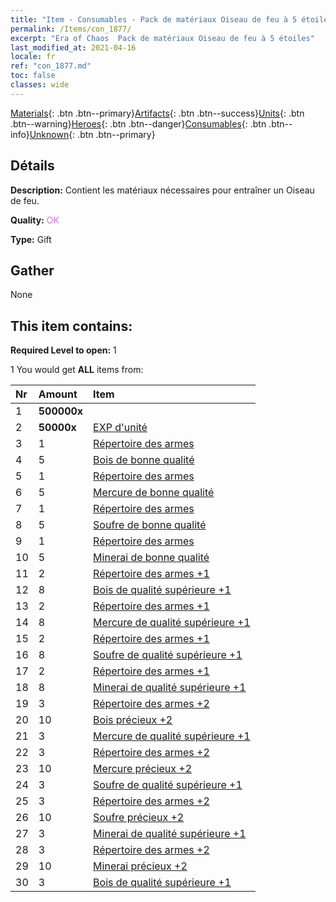 ```yaml
---
title: "Item - Consumables - Pack de matériaux Oiseau de feu à 5 étoiles"
permalink: /Items/con_1877/
excerpt: "Era of Chaos  Pack de matériaux Oiseau de feu à 5 étoiles"
last_modified_at: 2021-04-16
locale: fr
ref: "con_1877.md"
toc: false
classes: wide
---
```

 [Materials](/fr/Items/){: .btn .btn--primary}[Artifacts](/fr/Items/Artifacts/){: .btn .btn--success}[Units](/fr/Items/Units/){: .btn .btn--warning}[Heroes](/fr/Items/Heroes/){: .btn .btn--danger}[Consumables](/fr/Items/Consumables/){: .btn .btn--info}[Unknown](/fr/Items/Unknown/){: .btn .btn--primary}

## Détails
 **Description:** Contient les matériaux nécessaires pour entraîner un Oiseau de feu.

 **Quality:** <span style="color: #DA70D6">OK</span>

 **Type:** Gift

## Gather

  None

## This item contains:

 **Required Level to open:** 1

 1 You would get **ALL** items  from:

  | Nr | Amount |     Item    |
  |:---|:-------|:------------|
  | 1 |  **500000x** | <i class="fas fa-coins"/> |  | 
  | 2 |  **50000x** | [EXP d'unité](/fr/Items/con_902/) |  | 
  | 3 | 1 | [Répertoire des armes](/fr/Items/mat_18/) |  | 
  | 4 | 5 | [Bois de bonne qualité](/fr/Items/mat_13/) |  | 
  | 5 | 1 | [Répertoire des armes](/fr/Items/mat_18/) |  | 
  | 6 | 5 | [Mercure de bonne qualité](/fr/Items/mat_14/) |  | 
  | 7 | 1 | [Répertoire des armes](/fr/Items/mat_18/) |  | 
  | 8 | 5 | [Soufre de bonne qualité](/fr/Items/mat_15/) |  | 
  | 9 | 1 | [Répertoire des armes](/fr/Items/mat_18/) |  | 
  | 10 | 5 | [Minerai de bonne qualité](/fr/Items/mat_12/) |  | 
  | 11 | 2 | [Répertoire des armes +1](/fr/Items/mat_25/) |  | 
  | 12 | 8 | [Bois de qualité supérieure +1](/fr/Items/mat_20/) |  | 
  | 13 | 2 | [Répertoire des armes +1](/fr/Items/mat_25/) |  | 
  | 14 | 8 | [Mercure de qualité supérieure +1](/fr/Items/mat_21/) |  | 
  | 15 | 2 | [Répertoire des armes +1](/fr/Items/mat_25/) |  | 
  | 16 | 8 | [Soufre de qualité supérieure +1](/fr/Items/mat_22/) |  | 
  | 17 | 2 | [Répertoire des armes +1](/fr/Items/mat_25/) |  | 
  | 18 | 8 | [Minerai de qualité supérieure +1](/fr/Items/mat_19/) |  | 
  | 19 | 3 | [Répertoire des armes +2](/fr/Items/mat_32/) |  | 
  | 20 | 10 | [Bois précieux +2](/fr/Items/mat_27/) |  | 
  | 21 | 3 | [Mercure de qualité supérieure +1](/fr/Items/mat_21/) |  | 
  | 22 | 3 | [Répertoire des armes +2](/fr/Items/mat_32/) |  | 
  | 23 | 10 | [Mercure précieux +2](/fr/Items/mat_28/) |  | 
  | 24 | 3 | [Soufre de qualité supérieure +1](/fr/Items/mat_22/) |  | 
  | 25 | 3 | [Répertoire des armes +2](/fr/Items/mat_32/) |  | 
  | 26 | 10 | [Soufre précieux +2](/fr/Items/mat_29/) |  | 
  | 27 | 3 | [Minerai de qualité supérieure +1](/fr/Items/mat_19/) |  | 
  | 28 | 3 | [Répertoire des armes +2](/fr/Items/mat_32/) |  | 
  | 29 | 10 | [Minerai précieux +2](/fr/Items/mat_26/) |  | 
  | 30 | 3 | [Bois de qualité supérieure +1](/fr/Items/mat_20/) |  | 
